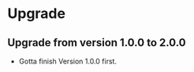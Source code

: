 # Upgrade

Upgrade from version 1.0.0 to 2.0.0
-----------------------------------
- Gotta finish Version 1.0.0 first.
